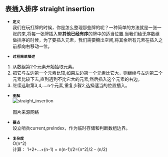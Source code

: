 ## 表插入排序 straight insertion

- **`定义`**  
我们在玩打牌的时候，你是怎么整理那些牌的呢？一种简单的方法就是一张一张的来,将每一张牌插入带**其他已经有序**的牌中的适当位置.当我们给无序数组做排序的时候，为了要插入元素，我们需要腾出空间,将其余所有元素在插入之前都向右移动一位。 </br>

- **`过程简单描述`**
1. 从数组第2个元素开始抽取元素。</br>
2. 把它与左边第一个元素比较,如果左边第一个元素比它大，则继续与左边第二个元素比较下去,直到遇到不比它大的元素,然后插入这个元素的右边。</br>
3. 继续选取第3,4,....n个元素,重复步骤2,选择适当的位置插入。</br>

- **`图解`**  
![straight_insertion](./straight_insertion.gif)</br>  
图片来源网络</br>

- **`要点`**  
设立哨兵current,preIndex，作为临时存储和判断数组边界。

- **`复杂度`**      
O(n^2)  
计算：
1+2+...+(n-1) = n(n-1)/2=(n^2)/2 - (n/2) 